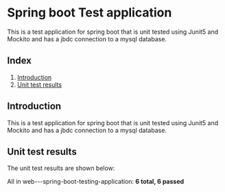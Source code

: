 # Spring boot Test application 
This is a test application for spring boot that is unit tested using Junit5 and Mockito and has a jbdc connection to a mysql database.

## Index
1. [Introduction](#introduction)
2. [Unit test results](#unit-test-results)

## Introduction
This is a test application for spring boot that is unit tested using Junit5 and Mockito and has a jbdc connection to a mysql database.

## Unit test results
The unit test results are shown below:

All in web---spring-boot-testing-application: <strong><span class="total" xmlns="http://www.w3.org/1999/xhtml">6 total, </span><span class="passed">6 passed</span></strong>